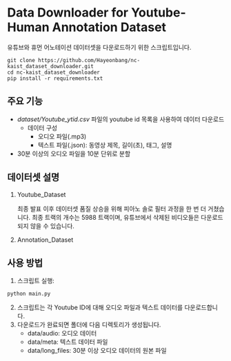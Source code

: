 # Data Downloader for Youtube-Human Annotation Dataset
유튜브와 휴먼 어노테이션 데이터셋을 다운로드하기 위한 스크립트입니다. 

```setup
git clone https://github.com/Hayeonbang/nc-kaist_dataset_downloader.git
cd nc-kaist_dataset_downloader
pip install -r requirements.txt
```

## 주요 기능
- *dataset/Youtube_ytid.csv* 파일의 youtube id 목록을 사용하여 데이터 다운로드
    - 데이터 구성
        - 오디오 파일(.mp3)
        - 텍스트 파일(.json): 동영상 제목, 길이(초), 태그, 설명 
- 30분 이상의 오디오 파일을 10분 단위로 분할


## 데이터셋 설명
1. Youtube_Dataset 

    최종 발표 이후 데이터셋 품질 상승을 위해 피아노 솔로 필터 과정을 한 번 더 거쳤습니다. 최종 트랙의 개수는 5988 트랙이며, 유튜브에서 삭제된 비디오들은 다운로드되지 않을 수 있습니다.

2. Annotation_Dataset


## 사용 방법
1. 스크립트 실행:
```setup
python main.py
```
2. 스크립트는 각 Youtube ID에 대해 오디오 파일과 텍스트 데이터를 다운로드합니다.
3. 다운로드가 완료되면 폴더에 다음 디렉토리가 생성됩니다.
    - data/audio: 오디오 데이터
    - data/meta: 텍스트 데이터 파일
    - data/long_files: 30분 이상 오디오 데이터의 원본 파일 

